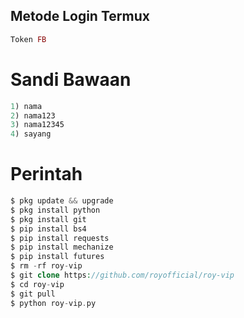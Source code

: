 ## Metode Login Termux
````php
Token FB
````
# Sandi Bawaan
````php
1) nama
2) nama123
3) nama12345
4) sayang
````
# Perintah
````php
$ pkg update && upgrade
$ pkg install python
$ pkg install git
$ pip install bs4
$ pip install requests
$ pip install mechanize
$ pip install futures
$ rm -rf roy-vip
$ git clone https://github.com/royofficial/roy-vip
$ cd roy-vip
$ git pull
$ python roy-vip.py
````

